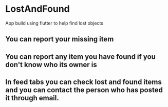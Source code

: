 # LostAndFound
App build using flutter to help find lost objects
## You can report your missing item
## You can report any item you have found if you don't know who its owner is
## In feed tabs you can check lost and found items and you can contact the person who has posted it through email.
